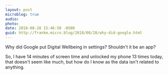```yaml
---
layout: post
microblog: true
audio: 
photo: 
date: 2018-08-28 15:46:50 -0500
guid: http://frankm.micro.blog/2018/08/28/why-did-google.html
---
```

Why did Google put Digital Wellbeing in settings? Shouldn't it be an app? 

So, I have 14 minutes of screen time and unlocked my phone 13 times today, that doesn't seem like much, but how do I know as the data isn't related to anything. 
